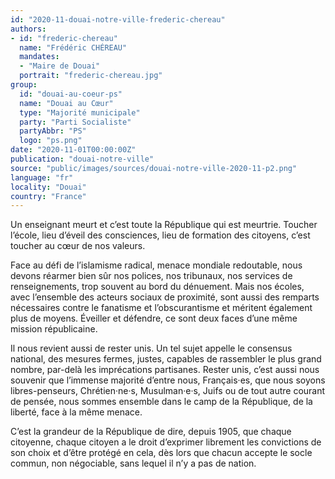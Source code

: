 ```yaml
---
id: "2020-11-douai-notre-ville-frederic-chereau"
authors:
- id: "frederic-chereau"
  name: "Frédéric CHÉREAU"
  mandates: 
  - "Maire de Douai"
  portrait: "frederic-chereau.jpg"
group:
  id: "douai-au-coeur-ps"
  name: "Douai au Cœur"
  type: "Majorité municipale"
  party: "Parti Socialiste"
  partyAbbr: "PS"
  logo: "ps.png"
date: "2020-11-01T00:00:00Z"
publication: "douai-notre-ville"
source: "public/images/sources/douai-notre-ville-2020-11-p2.png"
language: "fr"
locality: "Douai"
country: "France"
---
```


Un enseignant meurt et c’est toute la République qui est meurtrie. Toucher l’école, lieu d’éveil des consciences, lieu de formation des citoyens, c’est toucher au cœur de nos valeurs.

Face au défi de l’islamisme radical, menace mondiale redoutable, nous devons réarmer bien sûr nos polices, nos tribunaux, nos services de renseignements, trop souvent au bord du dénuement. Mais nos écoles, avec l’ensemble des acteurs sociaux de proximité, sont aussi des remparts nécessaires contre le fanatisme et l’obscurantisme et méritent également plus de moyens. Éveiller et défendre, ce sont deux faces d’une même mission républicaine.

Il nous revient aussi de rester unis. Un tel sujet appelle le consensus national, des mesures fermes, justes, capables de rassembler le plus grand nombre, par-delà les imprécations partisanes. Rester unis, c’est aussi nous souvenir que l’immense majorité d’entre nous, Français·es, que nous soyons libres-penseurs, Chrétien·ne·s, Musulman·e·s, Juifs ou de tout autre courant de pensée, nous sommes ensemble dans le camp de la République, de la liberté, face à la même menace.

C’est la grandeur de la République de dire, depuis 1905, que chaque citoyenne, chaque citoyen a le droit d’exprimer librement les convictions de son choix et d’être protégé en cela, dès lors que chacun accepte le socle commun, non négociable, sans lequel il n’y a pas de nation.

